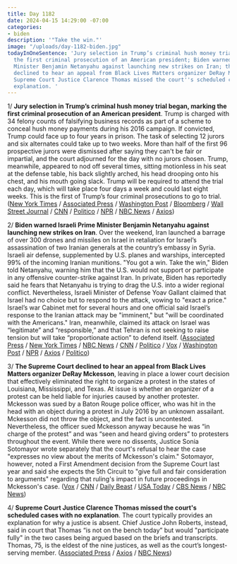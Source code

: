 ```yaml
---
title: Day 1182
date: 2024-04-15 14:29:00 -07:00
categories:
- biden
description: '"Take the win."'
image: "/uploads/day-1182-biden.jpg"
todayInOneSentence: 'Jury selection in Trump’s criminal hush money trial began, marking
  the first criminal prosecution of an American president; Biden warned Israeli Prime
  Minister Benjamin Netanyahu against launching new strikes on Iran; the Supreme Court
  declined to hear an appeal from Black Lives Matters organizer DeRay Mckesson; and
  Supreme Court Justice Clarence Thomas missed the court''s scheduled cases with no
  explanation. '
---
```


1/ **Jury selection in Trump’s criminal hush money trial began, marking the first criminal prosecution of an American president**. Trump is charged with 34 felony counts of falsifying business records as part of a scheme to conceal hush money payments during his 2016 campaign. If convicted, Trump could face up to four years in prison. The task of selecting 12 jurors and six alternates could take up to two weeks. More than half of the first 96 prospective jurors were dismissed after saying they can't be fair or impartial, and the court adjourned for the day with no jurors chosen. Trump, meanwhile, appeared to nod off several times, sitting motionless in his seat at the defense table, his back slightly arched, his head drooping onto his chest, and his mouth going slack. Trump will be required to attend the trial each day, which will take place four days a week and could last eight weeks. This is the first of Trump’s four criminal prosecutions to go to trial. ([New York Times](https://www.nytimes.com/live/2024/04/15/nyregion/trump-hush-money-trial) / [Associated Press](https://apnews.com/live/trump-trial-hush-money-updates-april-15) / [Washington Post](https://www.washingtonpost.com/politics/2024/04/15/trump-hush-money-trial-jury-selection-live-updates/) / [Bloomberg](https://www.bloomberg.com/news/articles/2024-04-15/trump-arrives-at-court-for-start-of-his-first-criminal-trial?sref=MIBMEEoj) / [Wall Street Journal](https://www.wsj.com/us-news/law/trump-hush-money-trial-jury-2bc58769?mod=hp_lead_pos3) / [CNN](https://www.cnn.com/politics/live-news/trump-hush-money-trial-04-15-24/index.html) / [Politico](https://www.politico.com/live-updates/2024/04/15/trump-hush-money-criminal-trial/trump-trial-nap-courtroom-00152323) / [NPR](https://www.npr.org/2024/04/15/1238536885/trump-hush-money-trial) / [NBC News](https://www.nbcnews.com/politics/donald-trump/live-blog/trump-hush-money-trial-stormy-daniels-michael-cohen-live-updates-rcna145934) / [Axios](https://www.axios.com/2024/04/14/trump-new-york-criminal-trial-jury-selection))

2/ **Biden warned Israeli Prime Minister Benjamin Netanyahu against launching new strikes on Iran**. Over the weekend, Iran launched a barrage of over 300 drones and missiles on Israel in retaliation for Israel’s assassination of two Iranian generals at the country’s embassy in Syria. Israeli air defense, supplemented by U.S. planes and warships, intercepted 99% of the incoming Iranian munitions. "You got a win. Take the win," Biden told Netanyahu, warning him that the U.S. would not support or participate in any offensive counter-strike against Iran. In private, Biden has reportedly said he fears that Netanyahu is trying to drag the U.S. into a wider regional conflict. Nevertheless, Israeli Minister of Defense Yoav Gallant claimed that Israel had no choice but to respond to the attack, vowing to "exact a price." Israel’s war Cabinet met for several hours and one official said Israel’s response to the Iranian attack may be "imminent," but "will be coordinated with the Americans." Iran, meanwhile, claimed its attack on Israel was “legitimate” and “responsible,” and that Tehran is not seeking to raise tension but will take “proportionate action” to defend itself. ([Associated Press](https://apnews.com/article/israel-iran-hamas-latest-04-15-2024-05ca1ac2780defa8a1a0345754708512) / [New York Times](https://www.nytimes.com/live/2024/04/15/world/iran-israel-gaza-war-news) / [NBC News](https://www.nbcnews.com/news/world/live-blog/iran-attack-live-updates-rcna147781) / [CNN](https://www.cnn.com/middleeast/live-news/israel-hamas-war-gaza-news-04-15-24/index.html) / [Politico](https://www.politico.com/news/2024/04/14/us-warns-iran-calls-on-security-council-to-condemn-attack-on-israel-00152160) / [Vox](https://www.vox.com/2024/4/15/24130346/israel-iran-attack-regional-war-april-drone-missile) / [Washington Post](https://www.washingtonpost.com/world/2024/04/15/israel-iran-hamas-war-news-gaza-palestine/) / [NPR](https://www.npr.org/2024/04/14/1244693369/iran-israel-middle-east-what-to-know) / [Axios](https://www.axios.com/2024/04/15/israel-iran-attack-missiles-retaliation) / [Politico](https://www.politico.com/news/2024/04/14/biden-netanyahu-u-s-wont-join-counter-strike-iran-00152130))

3/ **The Supreme Court declined to hear an appeal from Black Lives Matters organizer DeRay Mckesson**, leaving in place a lower court decision that effectively eliminated the right to organize a protest in the states of Louisiana, Mississippi, and Texas. At issue is whether an organizer of a protest can be held liable for injuries caused by another protester. Mckesson was sued by a Baton Rouge police officer, who was hit in the head with an object during a protest in July 2016 by an unknown assailant. Mckesson did not throw the object, and the fact is uncontested. Nevertheless, the officer sued Mckesson anyway because he was “in charge of the protest” and was “seen and heard giving orders” to protesters throughout the event. While there were no dissents, Justice Sonia Sotomayor wrote separately that the court's refusal to hear the case "expresses no view about the merits of Mckesson's claim." Sotomayor, however, noted a First Amendment decision from the Supreme Court last year and said she expects the 5th Circuit to "give full and fair consideration to arguments" regarding that ruling's impact in future proceedings in Mckesson's case. ([Vox](https://www.vox.com/scotus/24080080/supreme-court-mckesson-doe-first-amendment-protest-black-lives-matter) / [CNN](https://www.cnn.com/2024/04/15/politics/deray-mckesson-first-amendment-supreme-court/index.html) / [Daily Beast](https://www.thedailybeast.com/scotus-strangles-protest-rights-in-3-southern-states-by-refusing-to-hear-case) / [USA Today](https://www.usatoday.com/story/news/politics/2024/04/15/supreme-court-blm-protest-deray-mckesson/73147285007/) / [CBS News](https://www.cbsnews.com/news/supreme-court-appeal-black-lives-matter-activist-deray-mckesson-lawsuit-police-officer/) / [NBC News](https://www.nbcnews.com/politics/supreme-court/supreme-court-rejects-blm-activists-bid-evade-police-officers-lawsuit-rcna140048))

4/ **Supreme Court Justice Clarence Thomas missed the court's scheduled cases with no explanation**. The court typically provides an explanation for why a justice is absent. Chief Justice John Roberts, instead, said in court that Thomas “is not on the bench today” but would "participate fully" in the two cases being argued based on the briefs and transcripts. Thomas, 75, is the eldest of the nine justices, as well as the court’s longest-serving member. ([Associated Press](https://apnews.com/article/supreme-court-clarence-thomas-absent-abea8082774900c15766c4c7dd3398e6) / [Axios](https://www.axios.com/2024/04/15/clarence-thomas-absent-supreme-court) / [NBC News](https://www.nbcnews.com/politics/supreme-court/justice-clarence-thomas-misses-supreme-court-arguments-rcna147826))